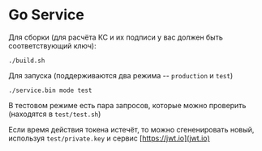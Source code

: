 # Go Service

Для сборки (для расчёта КС и их подписи у вас должен быть соответствующий ключ):
```shell
./build.sh
```

Для запуска (поддерживаются два режима -- `production` и `test`)
```shell
./service.bin mode test
```

В тестовом режиме есть пара запросов, которые можно проверить (находятся в `test/test.sh`)

Если время действия токена истечёт, то можно сгененировать новый, используя `test/private.key` и сервис [https://jwt.io](jwt.io)
